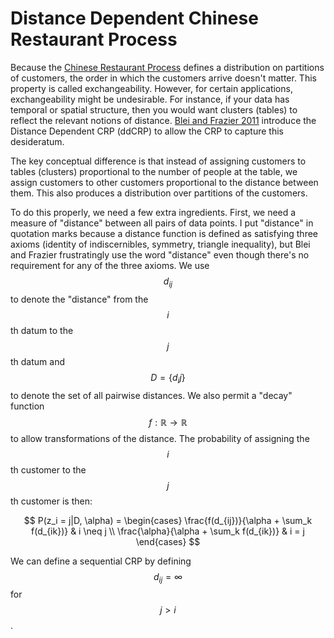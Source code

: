# Distance Dependent Chinese Restaurant Process

Because the [Chinese Restaurant Process](chinese_restaurant_process.md)
defines a distribution on partitions of customers, the order in which
the customers arrive doesn't matter. This property is called exchangeability.
However, for certain applications, exchangeability might be undesirable. For instance, if your
data has temporal or spatial structure, then you would want clusters (tables) to reflect the
relevant notions of distance. [Blei and Frazier 2011](https://www.jmlr.org/papers/volume12/blei11a/blei11a.pdf)
introduce the Distance Dependent CRP (ddCRP) to allow the CRP to capture this desideratum.

The key conceptual difference is that instead of assigning customers to tables (clusters)
proportional to the number of people at the table, we assign customers to other customers proportional
to the distance between them. This also produces a distribution over partitions of the customers.

To do this properly, we need a few extra ingredients. First, we need a measure of "distance" between all pairs of
data points. I put "distance" in quotation marks because a distance function is defined as satisfying
three axioms (identity of indiscernibles, symmetry, triangle inequality), but Blei and Frazier
frustratingly use the word "distance" even though there's no requirement for any of the three axioms.
We use $$d_{ij}$$ to denote the "distance" from the $$i$$th datum to the $$j$$th datum
and $$D = \{ d_ij \}$$ to denote the set of all pairwise distances. We also permit a "decay" function
$$f: \mathbb{R} \rightarrow \mathbb{R}$$ to allow transformations of the distance. The probability of
assigning the $$i$$th customer to the $$j$$th customer is then:

$$
P(z_i = j|D, \alpha) = \begin{cases}
\frac{f(d_{ij})}{\alpha + \sum_k f(d_{ik})} & i \neq j \\
\frac{\alpha}{\alpha + \sum_k f(d_{ik})} & i = j
\end{cases}
$$

We can define a sequential CRP by defining $$d_{ij} = \infty$$ for $$j > i$$.
